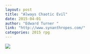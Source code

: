 ```yaml
---
layout: post
title: "Always Chaotic Evil"
date: 2015-04-01
author: "Edward Turner "
link: "http://www.synanthropes.com/"
categories: 2015 rpg
---
```

![]({{site.url}}/2015images/AlwaysChaoticEvil.jpg)
